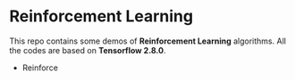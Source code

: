 # Reinforcement Learning

This repo contains some demos of **Reinforcement Learning** algorithms. All the codes are based on **Tensorflow 2.8.0**.

- Reinforce